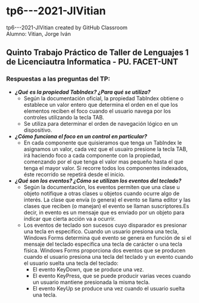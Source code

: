 # tp6---2021-JIVitian
tp6---2021-JIVitian created by GitHub Classroom  
Alumno: Vitian, Jorge Iván

## Quinto Trabajo Práctico de Taller de Lenguajes 1 de Licenciautra Informatica - PU. FACET-UNT

### Respuestas a las preguntas del TP:
* ***¿Qué es la propiedad TabIndex? ¿Para qué se utiliza?***  
	- Según la documentación oficial, la propiedad TabIndex obtiene o establece un valor entero que determina el orden en el que los elementos reciben el foco cuando el usuario navega por los controles utilizando la tecla TAB.  
	- Se utiliza para determinar el orden de navegación lógico en un dispositivo.  
* ***¿Cómo funciona el foco en un control en particular?***  
	- En cada componente que quisieramos que tenga un TabIndex le asignamos un valor, cada vez que el usuairo presione la tecla TAB, irá haciendo foco a cada componente con la propiedad, comenzando por el que tenga el valor mas pequeño hasta el que tenga el mayor valor. Si recorre todos los componentes indexados, éste recorrido se repetirá desde el inicio.  
* ***¿Qué son los eventos? ¿Cómo se utilizan los eventos del teclado?***  
	- Según la documentación, los eventos permiten que una clase u objeto notifique a otras clases u objetos cuando ocurre algo de interés. La clase que envía (o genera) el evento se llama editor y las clases que reciben (o manejan) el evento se llaman suscriptores.Es decir, in evento es un mensaje que es enviado por un objeto para indicar que cierta acción va a ocurrir.
	- Los eventos de teclado son sucesos cuyo disparador es presionar una tecla en especifico. Cuando un usuario presiona una tecla, Windows Forms determina qué evento se genera en función de si el mensaje del teclado especifica una tecla de carácter o una tecla física. Windows Forms proporciona dos eventos que se producen cuando el usuario presiona una tecla del teclado y un evento cuando el usuario suelta una tecla del teclado: 
		- El evento KeyDown, que se produce una vez.
		- El evento KeyPress, que se puede producir varias veces cuando un usuario mantiene presionada la misma tecla.
		- El evento KeyUp se produce una vez cuando el usuario suelta una tecla.
